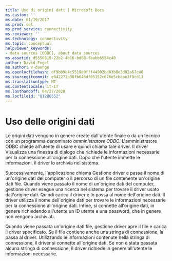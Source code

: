 ```yaml
---
title: Uso di origini dati | Microsoft Docs
ms.custom: ''
ms.date: 01/19/2017
ms.prod: sql
ms.prod_service: connectivity
ms.reviewer: ''
ms.technology: connectivity
ms.topic: conceptual
helpviewer_keywords:
- data sources [ODBC], about data sources
ms.assetid: d5550619-22b2-4b16-bd08-fbabb6554c40
author: David-Engel
ms.author: v-daenge
ms.openlocfilehash: df9b09e4c5519e0fff44902bd83b8e3d92a67ca8
ms.sourcegitcommit: e042272a38fb646df05152c676e5cbeae3f9cd13
ms.translationtype: MT
ms.contentlocale: it-IT
ms.lasthandoff: 04/27/2020
ms.locfileid: "81286552"
---
```

# <a name="using-data-sources"></a>Uso delle origini dati
Le origini dati vengono in genere create dall'utente finale o da un tecnico con un programma denominato *amministratore ODBC*. L'amministratore ODBC chiede all'utente di usare e quindi chiama tale driver. Il driver Visualizza una finestra di dialogo che richiede le informazioni necessarie per la connessione all'origine dati. Dopo che l'utente immette le informazioni, il driver lo archivia nel sistema.  
  
 Successivamente, l'applicazione chiama Gestione driver e passa il nome di un'origine dati del computer o il percorso di un file contenente un'origine dati file. Quando viene passato il nome di un'origine dati del computer, gestione driver esegue una ricerca nel sistema per trovare il driver usato dall'origine dati. Quindi carica il driver e lo passa al nome dell'origine dati. Il driver utilizza il nome dell'origine dati per trovare le informazioni necessarie per la connessione all'origine dati. Infine, si connette all'origine dati, in genere richiedendo all'utente un ID utente e una password, che in genere non vengono archiviati.  
  
 Quando viene passata un'origine dati file, gestione driver apre il file e carica il driver specificato. Se il file contiene anche una stringa di connessione, la passa al driver. Utilizzando le informazioni contenute nella stringa di connessione, il driver si connette all'origine dati. Se non è stata passata alcuna stringa di connessione, il driver richiede in genere all'utente le informazioni necessarie.
